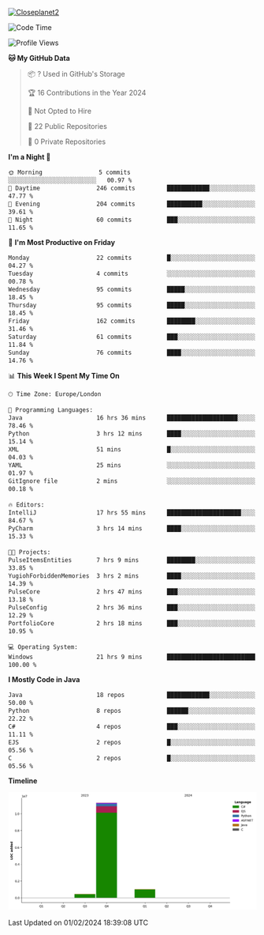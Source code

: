 [![Closeplanet2](https://github-readme-stats.vercel.app/api?username=Closeplanet2&show_icons=true&theme=tokyonight&count_private=true)]([https://github.com/Closeplanet2])

<!--START_SECTION:waka-->
![Code Time](http://img.shields.io/badge/Code%20Time-352%20hrs%2024%20mins-blue)

![Profile Views](http://img.shields.io/badge/Profile%20Views-0-blue)

**🐱 My GitHub Data** 

> 📦 ? Used in GitHub's Storage 
 > 
> 🏆 16 Contributions in the Year 2024
 > 
> 🚫 Not Opted to Hire
 > 
> 📜 22 Public Repositories 
 > 
> 🔑 0 Private Repositories 
 > 
**I'm a Night 🦉** 

```text
🌞 Morning                5 commits           ░░░░░░░░░░░░░░░░░░░░░░░░░   00.97 % 
🌆 Daytime                246 commits         ████████████░░░░░░░░░░░░░   47.77 % 
🌃 Evening                204 commits         ██████████░░░░░░░░░░░░░░░   39.61 % 
🌙 Night                  60 commits          ███░░░░░░░░░░░░░░░░░░░░░░   11.65 % 
```
📅 **I'm Most Productive on Friday** 

```text
Monday                   22 commits          █░░░░░░░░░░░░░░░░░░░░░░░░   04.27 % 
Tuesday                  4 commits           ░░░░░░░░░░░░░░░░░░░░░░░░░   00.78 % 
Wednesday                95 commits          █████░░░░░░░░░░░░░░░░░░░░   18.45 % 
Thursday                 95 commits          █████░░░░░░░░░░░░░░░░░░░░   18.45 % 
Friday                   162 commits         ████████░░░░░░░░░░░░░░░░░   31.46 % 
Saturday                 61 commits          ███░░░░░░░░░░░░░░░░░░░░░░   11.84 % 
Sunday                   76 commits          ████░░░░░░░░░░░░░░░░░░░░░   14.76 % 
```


📊 **This Week I Spent My Time On** 

```text
🕑︎ Time Zone: Europe/London

💬 Programming Languages: 
Java                     16 hrs 36 mins      ████████████████████░░░░░   78.46 % 
Python                   3 hrs 12 mins       ████░░░░░░░░░░░░░░░░░░░░░   15.14 % 
XML                      51 mins             █░░░░░░░░░░░░░░░░░░░░░░░░   04.03 % 
YAML                     25 mins             ░░░░░░░░░░░░░░░░░░░░░░░░░   01.97 % 
GitIgnore file           2 mins              ░░░░░░░░░░░░░░░░░░░░░░░░░   00.18 % 

🔥 Editors: 
IntelliJ                 17 hrs 55 mins      █████████████████████░░░░   84.67 % 
PyCharm                  3 hrs 14 mins       ████░░░░░░░░░░░░░░░░░░░░░   15.33 % 

🐱‍💻 Projects: 
PulseItemsEntities       7 hrs 9 mins        ████████░░░░░░░░░░░░░░░░░   33.85 % 
YugiohForbiddenMemories  3 hrs 2 mins        ████░░░░░░░░░░░░░░░░░░░░░   14.39 % 
PulseCore                2 hrs 47 mins       ███░░░░░░░░░░░░░░░░░░░░░░   13.18 % 
PulseConfig              2 hrs 36 mins       ███░░░░░░░░░░░░░░░░░░░░░░   12.29 % 
PortfolioCore            2 hrs 18 mins       ███░░░░░░░░░░░░░░░░░░░░░░   10.95 % 

💻 Operating System: 
Windows                  21 hrs 9 mins       █████████████████████████   100.00 % 
```

**I Mostly Code in Java** 

```text
Java                     18 repos            ████████████░░░░░░░░░░░░░   50.00 % 
Python                   8 repos             ██████░░░░░░░░░░░░░░░░░░░   22.22 % 
C#                       4 repos             ███░░░░░░░░░░░░░░░░░░░░░░   11.11 % 
EJS                      2 repos             █░░░░░░░░░░░░░░░░░░░░░░░░   05.56 % 
C                        2 repos             █░░░░░░░░░░░░░░░░░░░░░░░░   05.56 % 
```



**Timeline**

![Lines of Code chart](https://raw.githubusercontent.com/Closeplanet2/Closeplanet2/main/assets/bar_graph.png)


 Last Updated on 01/02/2024 18:39:08 UTC
<!--END_SECTION:waka-->
